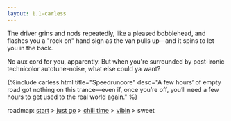 ```yaml
---
layout: 1.1-carless
---
```

The driver grins and nods repeatedly, like a pleased bobblehead, and flashes you a "rock on" hand sign as the van pulls up—and it spins to let you in the back.

No aux cord for you, apparently. But when you're surrounded by post-ironic technicolor autotune-noise, what else could ya want?

{%include carless.html
	title="Speedruncore"
	desc="A few hours’ of empty road got nothing on this trance—even if, once you’re off, you’ll need a few hours to get used to the real world again."
%}

<nav class="wrap" id="end">
	<p>roadmap: <a href="{%include url.html%}/carless/go">start</a> > <a href="{%include url.html%}/carless/1b">just go</a> > <a href="{%include url.html%}/carless/1b2">chill time</a> > <a href="{%include url.html%}/carless/1b2b-go">vibin</a> > sweet</p>
</nav>